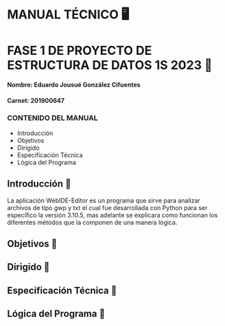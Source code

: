 # MANUAL TÉCNICO 🖥️
# FASE 1 DE PROYECTO DE ESTRUCTURA DE DATOS 1S 2023 📁

####  Nombre: Eduardo Jousué González Cifuentes
#### Carnet: 201900647

### CONTENIDO DEL MANUAL

- Introducción 
- Objetivos
- Dirigido
- Especificación Técnica
- Lógica del Programa


## Introducción 📝

>
La aplicación WebIDE-Editor es un programa que sirve para analizar archivos de tipo gwp y txt  el cual fue desarrollada con Python para ser específico la versión 3.10.5, mas adelante se explicara como funcionan los diferentes métodos que la componen de una manera lógica.
>

## Objetivos 📝

## Dirigido 📍

## Especificación Técnica 💾

## Lógica del Programa 💽

